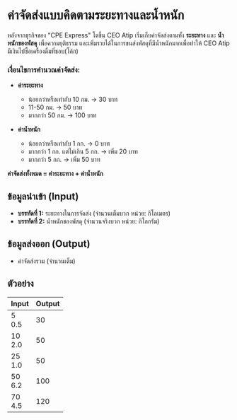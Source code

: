 # ค่าจัดส่งแบบคิดตามระยะทางและน้ำหนัก

หลังจากธุรกิจของ "CPE Express" โตขึ้น CEO Atip เริ่มเก็บค่าจัดส่งตามทั้ง **ระยะทาง** และ **น้ำหนักของพัสดุ** เพื่อความยุติธรรม และเพิ่มรายได้ในการขนส่งพัสดุที่มีน้ำหนักมากเพื่อทำให้ CEO Atip มีเงินไปซื้อเครื่องดื่มที่ชอบ(โค้ก)

### เงื่อนไขการคำนวณค่าจัดส่ง:

- **ค่าระยะทาง**
  - น้อยกว่าหรือเท่ากับ 10 กม. → 30 บาท
  - 11-50 กม. → 50 บาท
  - มากกว่า 50 กม. → 100 บาท

- **ค่าน้ำหนัก**
  - น้อยกว่าหรือเท่ากับ 1 กก. → 0 บาท
  - มากกว่า 1 กก. แต่ไม่เกิน 5 กก. → เพิ่ม 20 บาท
  - มากกว่า 5 กก. → เพิ่ม 50 บาท

**ค่าจัดส่งทั้งหมด = ค่าระยะทาง + ค่าน้ำหนัก**

## ข้อมูลนำเข้า (Input)
- **บรรทัดที่ 1:** ระยะทางในการจัดส่ง (จำนวนเต็มบวก หน่วย: กิโลเมตร)  
- **บรรทัดที่ 2:** น้ำหนักของพัสดุ (จำนวนจริงบวก หน่วย: กิโลกรัม)

## ข้อมูลส่งออก (Output)
- ค่าจัดส่งรวม (จำนวนเต็ม)

## ตัวอย่าง

|**Input**       |**Output**|
|----------------|----------|
|5<br>0.5        |30        |
|10<br>2.0       |50        |
|25<br>1.0       |50        |
|50<br>6.2       |100       |
|70<br>4.5       |120       |

